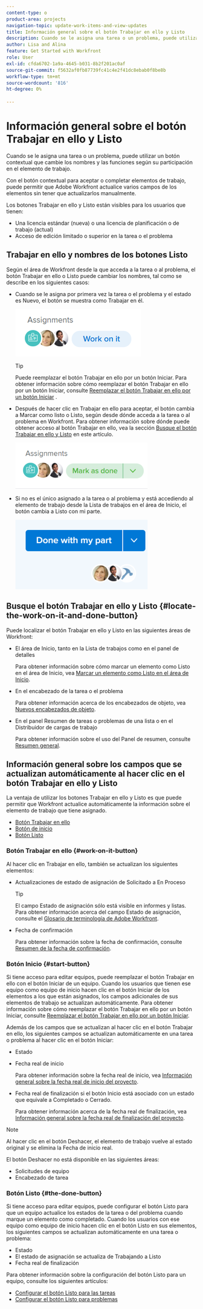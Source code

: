 ```yaml
---
content-type: o
product-area: projects
navigation-topic: update-work-items-and-view-updates
title: Información general sobre el botón Trabajar en ello y Listo
description: Cuando se le asigna una tarea o un problema, puede utilizar un botón contextual que cambie los nombres y las funciones según su participación en el elemento de trabajo.
author: Lisa and Alina
feature: Get Started with Workfront
role: User
exl-id: cfda6702-1a9a-4645-b031-8b2f201ac0af
source-git-commit: f5632af0fb87739fc41c4e2f41dc8ebab0f8be8b
workflow-type: tm+mt
source-wordcount: '816'
ht-degree: 0%

---
```


# Información general sobre el botón Trabajar en ello y Listo

Cuando se le asigna una tarea o un problema, puede utilizar un botón contextual que cambie los nombres y las funciones según su participación en el elemento de trabajo.

Con el botón contextual para aceptar o completar elementos de trabajo, puede permitir que Adobe Workfront actualice varios campos de los elementos sin tener que actualizarlos manualmente.

Los botones Trabajar en ello y Listo están visibles para los usuarios que tienen:

* Una licencia estándar (nueva) o una licencia de planificación o de trabajo (actual)
* Acceso de edición limitado o superior en la tarea o el problema

## Trabajar en ello y nombres de los botones Listo

Según el área de Workfront desde la que acceda a la tarea o al problema, el botón Trabajar en ello o Listo puede cambiar los nombres, tal como se describe en los siguientes casos:

* Cuando se le asigna por primera vez la tarea o el problema y el estado es Nuevo, el botón se muestra como Trabajar en él.

  ![](assets/nwe-work-on-it-button.png)

  >[!TIP]
  >
  >Puede reemplazar el botón Trabajar en ello por un botón Iniciar. Para obtener información sobre cómo reemplazar el botón Trabajar en ello por un botón Iniciar, consulte [Reemplazar el botón Trabajar en ello por un botón Iniciar](../../people-teams-and-groups/create-and-manage-teams/work-on-it-button-to-start-button.md) .

* Después de hacer clic en Trabajar en ello para aceptar, el botón cambia a Marcar como listo o Listo, según desde dónde acceda a la tarea o al problema en Workfront. Para obtener información sobre dónde puede obtener acceso al botón Trabajar en ello, vea la sección [Busque el botón Trabajar en ello y Listo](#locate-the-work-on-it-and-done-button) en este artículo.

  ![](assets/nwe-mark-as-done-button-350x122.png)

* Si no es el único asignado a la tarea o al problema y está accediendo al elemento de trabajo desde la Lista de trabajos en el área de Inicio, el botón cambia a Listo con mi parte.

  ![](assets/home-left-done-with-my-part-button-350x184.png)

## Busque el botón Trabajar en ello y Listo {#locate-the-work-on-it-and-done-button}

Puede localizar el botón Trabajar en ello y Listo en las siguientes áreas de Workfront:

* El área de Inicio, tanto en la Lista de trabajos como en el panel de detalles

  Para obtener información sobre cómo marcar un elemento como Listo en el área de Inicio, vea [Marcar un elemento como Listo en el área de Inicio](../../workfront-basics/using-home/using-the-home-area/mark-item-done-in-home.md).

* En el encabezado de la tarea o el problema

  Para obtener información acerca de los encabezados de objeto, vea [Nuevos encabezados de objeto](../../workfront-basics/the-new-workfront-experience/new-object-headers.md).

* En el panel Resumen de tareas o problemas de una lista o en el Distribuidor de cargas de trabajo

  Para obtener información sobre el uso del Panel de resumen, consulte [Resumen general](../../workfront-basics/the-new-workfront-experience/summary-overview.md).

## Información general sobre los campos que se actualizan automáticamente al hacer clic en el botón Trabajar en ello y Listo

La ventaja de utilizar los botones Trabajar en ello y Listo es que puede permitir que Workfront actualice automáticamente la información sobre el elemento de trabajo que tiene asignado.

* [Botón Trabajar en ello](#work-on-it-button)
* [Botón de inicio](#start-button)
* [Botón Listo](#the-done-button)

### Botón Trabajar en ello {#work-on-it-button}

Al hacer clic en Trabajar en ello, también se actualizan los siguientes elementos:

* Actualizaciones de estado de asignación de Solicitado a En Proceso

  >[!TIP]
  >
  >El campo Estado de asignación sólo está visible en informes y listas. Para obtener información acerca del campo Estado de asignación, consulte el [Glosario de terminología de Adobe Workfront](../../workfront-basics/navigate-workfront/workfront-navigation/workfront-terminology-glossary.md).

* Fecha de confirmación

  Para obtener información sobre la fecha de confirmación, consulte [Resumen de la fecha de confirmación](../../manage-work/projects/updating-work-in-a-project/overview-of-commit-dates.md).

### Botón Inicio {#start-button}

Si tiene acceso para editar equipos, puede reemplazar el botón Trabajar en ello con el botón Iniciar de un equipo. Cuando los usuarios que tienen ese equipo como equipo de inicio hacen clic en el botón Iniciar de los elementos a los que están asignados, los campos adicionales de sus elementos de trabajo se actualizan automáticamente. Para obtener información sobre cómo reemplazar el botón Trabajar en ello por un botón Iniciar, consulte [Reemplazar el botón Trabajar en ello por un botón Iniciar](../../people-teams-and-groups/create-and-manage-teams/work-on-it-button-to-start-button.md).

Además de los campos que se actualizan al hacer clic en el botón Trabajar en ello, los siguientes campos se actualizan automáticamente en una tarea o problema al hacer clic en el botón Iniciar:

* Estado
* Fecha real de inicio

  Para obtener información sobre la fecha real de inicio, vea [Información general sobre la fecha real de inicio del proyecto](../../manage-work/projects/planning-a-project/project-actual-start-date.md).

* Fecha real de finalización si el botón Inicio está asociado con un estado que equivale a Completado o Cerrado.

  Para obtener información acerca de la fecha real de finalización, vea [Información general sobre la fecha real de finalización del proyecto](../../manage-work/projects/planning-a-project/project-actual-completion-date.md).

>[!NOTE]
>
>Al hacer clic en el botón Deshacer, el elemento de trabajo vuelve al estado original y se elimina la Fecha de inicio real.
>
>El botón Deshacer no está disponible en las siguientes áreas:
>
>* Solicitudes de equipo
>* Encabezado de tarea
>

### Botón Listo {#the-done-button}

Si tiene acceso para editar equipos, puede configurar el botón Listo para que un equipo actualice los estados de la tarea o del problema cuando marque un elemento como completado. Cuando los usuarios con ese equipo como equipo de inicio hacen clic en el botón Listo en sus elementos, los siguientes campos se actualizan automáticamente en una tarea o problema:

* Estado
* El estado de asignación se actualiza de Trabajando a Listo
* Fecha real de finalización

Para obtener información sobre la configuración del botón Listo para un equipo, consulte los siguientes artículos:

* [Configurar el botón Listo para las tareas](../../people-teams-and-groups/create-and-manage-teams/configure-the-done-button-for-tasks.md)
* [Configurar el botón Listo para problemas](../../people-teams-and-groups/create-and-manage-teams/configure-the-done-button-for-issues.md)

